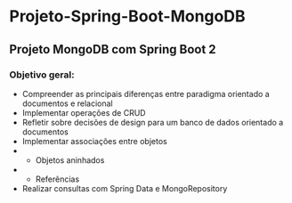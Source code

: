 # Projeto-Spring-Boot-MongoDB
## Projeto MongoDB com Spring Boot 2

### Objetivo geral:
- Compreender as principais diferenças entre paradigma orientado a documentos e relacional
- Implementar operações de CRUD
- Refletir sobre decisões de design para um banco de dados orientado a documentos
- Implementar associações entre objetos
- - Objetos aninhados
- - Referências
- Realizar consultas com Spring Data e MongoRepository

